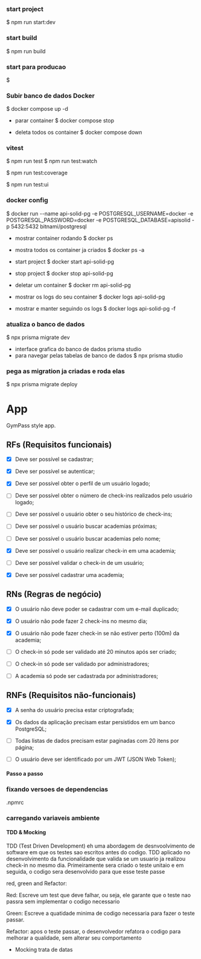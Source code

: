     
### start project
   $ npm run start:dev

### start build
  $ npm run build 

### start para producao
  $ 

### Subir banco de dados Docker

  $ docker compose up -d

  - parar container
  $ docker compose stop

  - deleta todos os container
  $ docker compose down


### vitest

  $ npm run test
  $ npm run test:watch

  $ npm run test:coverage

  $ npm run test:ui

### docker config

  $ docker run --name api-solid-pg -e POSTGRESQL_USERNAME=docker -e POSTGRESQL_PASSWORD=docker -e POSTGRESQL_DATABASE=apisolid -p 5432:5432 bitnami/postgresql

- mostrar container rodando
  $ docker ps

- mostra todos os container ja criados
  $ docker ps -a

- start project
  $ docker start api-solid-pg

- stop project
  $ docker stop api-solid-pg

- deletar um container
  $ docker rm api-solid-pg

- mostrar os logs do seu container
  $ docker logs api-solid-pg

- mostrar e manter seguindo os logs
  $ docker logs  api-solid-pg -f



### atualiza o banco de dados
  $ npx prisma migrate dev

- interface grafica do banco de dados prisma studio
- para navegar pelas tabelas de banco de dados 
  $ npx prisma studio

### pega as migration ja criadas e roda elas 
  $ npx prisma migrate deploy


# App
GymPass style app.


## RFs (Requisitos funcionais)

- [x] Deve ser possível se cadastrar;
- [x] Deve ser possível se autenticar;
- [x] Deve ser possível obter o perfil de um usuário logado;
- [ ] Deve ser possível obter o número de check-ins realizados pelo usuário logado;
- [ ] Deve ser possível o usuário obter o seu histórico de check-ins;
- [ ] Deve ser possível o usuário buscar academias próximas;
- [ ] Deve ser possível o usuário buscar academias pelo nome;
- [x] Deve ser possível o usuário realizar check-in em uma academia;
- [ ] Deve ser possível validar o check-in de um usuário;
- [x] Deve ser possível cadastrar uma academia;


## RNs (Regras de negócio)

- [x] O usuário não deve poder se cadastrar com um e-mail duplicado;
- [x] O usuário não pode fazer 2 check-ins no mesmo dia;
- [x] O usuário não pode fazer check-in se não estiver perto (100m) da academia;
- [ ] O check-in só pode ser validado até 20 minutos após ser criado;
- [ ] O check-in só pode ser validado por administradores;
- [ ] A academia só pode ser cadastrada por administradores;


## RNFs (Requisitos não-funcionais)

- [x] A senha do usuário precisa estar criptografada;
- [x] Os dados da aplicação precisam estar persistidos em um banco PostgreSQL;
- [ ] Todas listas de dados precisam estar paginadas com 20 itens por página;
- [ ] O usuário deve ser identificado por um JWT (JSON Web Token);



#### Passo a passo

### fixando versoes de dependencias
.npmrc

### carregando variaveis ambiente




#### TDD & Mocking

TDD (Test Driven Development) eh uma abordagem de desnvoolvimento de 
software em que os testes sao escritos antes do codigo.
TDD aplicado no desenvolvimento da funcionalidade que valida se um usuario ja realizou check-in no mesmo dia.
Primeiramente sera criado o teste unitaio e em seguida, o codigo sera desenvolvido para que esse teste passe

red, green and Refactor:

Red: Escreve um test que deve falhar, ou seja, ele garante que o teste nao passra sem implementar o codigo necessario

Green: Escreve a quatidade minima de codigo necessaria para fazer o teste passar.

Refactor: apos o teste passar, o desenvolvedor refatora o codigo para melhorar a qualidade, sem alterar seu comportamento

- Mocking trata de datas